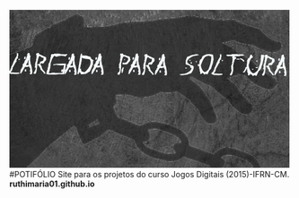 ![](largada.png)  
#POTIFÓLIO
Site para os projetos do curso Jogos Digitais (2015)-IFRN-CM.  
**ruthimaria01.github.io**
